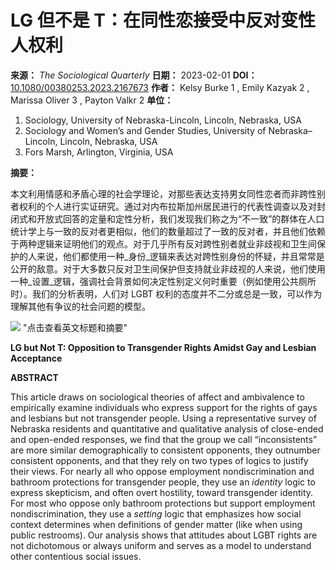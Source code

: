 # LG 但不是 T：在同性恋接受中反对变性人权利

**来源：** _The Sociological Quarterly_
**日期：** 2023-02-01
**DOI：** [10.1080/00380253.2023.2167673](/paperRedirect/1620843390555996160)
**作者：** Kelsy Burke 1 , Emily Kazyak 2 , Marissa Oliver 3 , Payton Valkr 2
**单位：**

1.  Sociology, University of Nebraska-Lincoln, Lincoln, Nebraska, USA
2.  Sociology and Women’s and Gender Studies, University of Nebraska–Lincoln, Lincoln, Nebraska, USA
3.  Fors Marsh, Arlington, Virginia, USA

**摘要：**

本文利用情感和矛盾心理的社会学理论，对那些表达支持男女同性恋者而非跨性别者权利的个人进行实证研究。通过对内布拉斯加州居民进行的代表性调查以及对封闭式和开放式回答的定量和定性分析，我们发现我们称之为“不一致”的群体在人口统计学上与一致的反对者更相似，他们的数量超过了一致的反对者，并且他们依赖于两种逻辑来证明他们的观点。对于几乎所有反对跨性别者就业非歧视和卫生间保护的人来说，他们都使用一种_身份_逻辑来表达对跨性别身份的怀疑，并且常常是公开的敌意。对于大多数只反对卫生间保护但支持就业非歧视的人来说，他们使用一种_设置_逻辑，强调社会背景如何决定性别定义何时重要（例如使用公共厕所时）。我们的分析表明，人们对 LGBT 权利的态度并不二分或总是一致，可以作为理解其他有争议的社会问题的模型。

![](https://scdn.x-mol.com/jcss/images/paperTranslation.png) "点击查看英文标题和摘要"

**LG but Not T: Opposition to Transgender Rights Amidst Gay and Lesbian Acceptance**

**ABSTRACT**

This article draws on sociological theories of affect and ambivalence to empirically examine individuals who express support for the rights of gays and lesbians but not transgender people. Using a representative survey of Nebraska residents and quantitative and qualitative analysis of close-ended and open-ended responses, we find that the group we call “inconsistents” are more similar demographically to consistent opponents, they outnumber consistent opponents, and that they rely on two types of logics to justify their views. For nearly all who oppose employment nondiscrimination and bathroom protections for transgender people, they use an _identity_ logic to express skepticism, and often overt hostility, toward transgender identity. For most who oppose only bathroom protections but support employment nondiscrimination, they use a _setting_ logic that emphasizes how social context determines when definitions of gender matter (like when using public restrooms). Our analysis shows that attitudes about LGBT rights are not dichotomous or always uniform and serves as a model to understand other contentious social issues.
